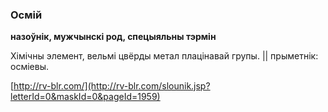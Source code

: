 ### Осмій
**назоўнік, мужчынскі род, спецыяльны тэрмін**

Хімічны элемент, вельмі цвёрды метал плацінавай групы. || прыметнік: осміевы.

<a rel="author">[http://rv-blr.com/](http://rv-blr.com/slounik.jsp?letterId=0&maskId=0&pageId=1959)</a>
